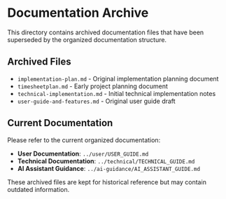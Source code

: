# Documentation Archive

This directory contains archived documentation files that have been superseded by the organized documentation structure.

## Archived Files

- `implementation-plan.md` - Original implementation planning document
- `timesheetplan.md` - Early project planning document  
- `technical-implementation.md` - Initial technical implementation notes
- `user-guide-and-features.md` - Original user guide draft

## Current Documentation

Please refer to the current organized documentation:

- **User Documentation**: `../user/USER_GUIDE.md`
- **Technical Documentation**: `../technical/TECHNICAL_GUIDE.md`
- **AI Assistant Guidance**: `../ai-guidance/AI_ASSISTANT_GUIDE.md`

These archived files are kept for historical reference but may contain outdated information.
